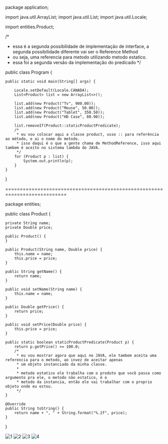package application;

import java.util.ArrayList;
import java.util.List;
import java.util.Locale;

import entities.Product;

/*
 * essa é a segunda possibilidade de implementação de interface, a segunda possibilidade diferente vai ser o Reference Method
 * ou seja, uma referencia para metodo utilizando metodo estatico.
 * essa foi a segunda versão da implementação do predicado
 */

public class Program {

	public static void main(String[] args) {

		Locale.setDefault(Locale.CANADA);
		List<Product> list = new ArrayList<>();
		
		list.add(new Product("Tv", 900.00));
		list.add(new Product("Mouse", 50.00));
		list.add(new Product("Tablet", 350.50));
		list.add(new Product("HD Case", 80.90));
		
		list.removeIf(Product::staticProductPredicate);
		/*
		 * eu vou colocar aqui a classe product, usso :: para referência ao método, e ai o nome do metodo.
		 * isso daqui é o que a gente chama de MethodReference, isso aqui tambem é aceito no sistema lambda do JAVA.
		 */
		for (Product p : list) {
			System.out.println(p);
		}
	}

}

===========================================================================

package entities;

public class Product {

	private String name;
	private Double price;
	
	public Product() {
	}

	public Product(String name, Double price) {
		this.name = name;
		this.price = price;
	}

	public String getName() {
		return name;
	}

	public void setName(String name) {
		this.name = name;
	}

	public Double getPrice() {
		return price;
	}

	public void setPrice(Double price) {
		this.price = price;
	}
	
	public static boolean staticProductPredicate(Product p) {
		return p.getPrice() >= 100.0;
		/*
		 * eu vou mostrar agora que aqui no JAVA, ele tambem aceita uma referencia para o metodo, ao invez de aceitar apenas
		 * um objeto instanciado da minha classe.
		 * 
		 * metodo estatico ele trabalha com o produto que você passa como argumento pra ele, o metodo não estatico, é o 
		 * metodo da instancia, então ele vai trabalhar com o proprio objeto onde eu estou. 
		 */
	}

	@Override
	public String toString() {
		return name + ", " + String.format("%.2f", price);
	}
}

![1](https://user-images.githubusercontent.com/61166475/155022820-9c03ca4f-9939-482f-8735-dc443eb4f51a.png)
![2](https://user-images.githubusercontent.com/61166475/155022821-0016b505-9311-407f-b884-5f2ba30f93f4.png)
![3](https://user-images.githubusercontent.com/61166475/155022816-55fc1c9b-fc33-4522-b2fa-3bae5712d19b.png)
![4](https://user-images.githubusercontent.com/61166475/155022818-85826da4-7045-447f-99eb-27bc9e1549d2.png)

